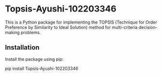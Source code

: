 # Topsis-Ayushi-102203346

This is a Python package for implementing the TOPSIS (Technique for Order Preference by Similarity to Ideal Solution) method for multi-criteria decision-making problems.

## Installation

Install the package using pip:

pip install Topsis-Ayushi-102203346